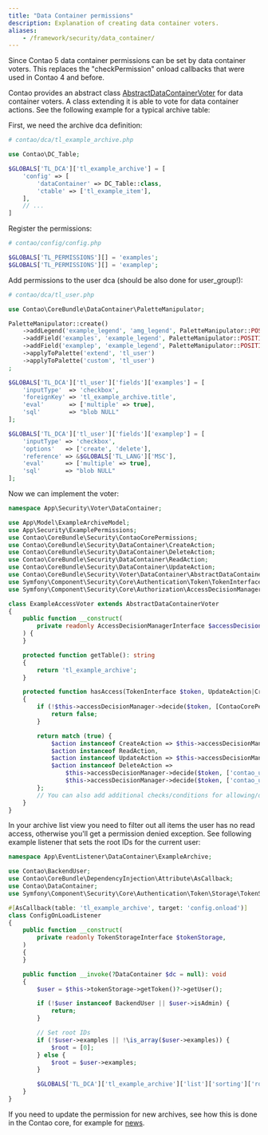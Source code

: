 ```yaml
---
title: "Data Container permissions"
description: Explanation of creating data container voters.
aliases:
    - /framework/security/data_container/
---
```


Since Contao 5 data container permissions can be set by data container voters. This replaces the "checkPermission" onload callbacks that were used in Contao 4 and before.

Contao provides an abstract class [AbstractDataContainerVoter](https://github.com/contao/contao/blob/5.3/core-bundle/src/Security/Voter/DataContainer/AbstractDataContainerVoter.php) for data container voters.
A class extending it is able to vote for data container actions. See the following example for a typical archive table:

First, we need the archive dca definition:
```php
# contao/dca/tl_example_archive.php

use Contao\DC_Table;

$GLOBALS['TL_DCA']['tl_example_archive'] = [
    'config' => [
        'dataContainer' => DC_Table::class,
        'ctable' => ['tl_example_item'],
    ],
    // ...
]
```

Register the permissions:
```php
# contao/config/config.php

$GLOBALS['TL_PERMISSIONS'][] = 'examples';
$GLOBALS['TL_PERMISSIONS'][] = 'examplep';
```

Add permissions to the user dca (should be also done for user_group!):
```php
# contao/dca/tl_user.php

use Contao\CoreBundle\DataContainer\PaletteManipulator;

PaletteManipulator::create()
    ->addLegend('example_legend', 'amg_legend', PaletteManipulator::POSITION_AFTER)
    ->addField('examples', 'example_legend', PaletteManipulator::POSITION_APPEND)
    ->addField('examplep', 'example_legend', PaletteManipulator::POSITION_APPEND)
    ->applyToPalette('extend', 'tl_user')
    ->applyToPalette('custom', 'tl_user')
;

$GLOBALS['TL_DCA']['tl_user']['fields']['examples'] = [
    'inputType'  => 'checkbox',
    'foreignKey' => 'tl_example_archive.title',
    'eval'       => ['multiple' => true],
    'sql'        => "blob NULL"
];

$GLOBALS['TL_DCA']['tl_user']['fields']['examplep'] = [
    'inputType' => 'checkbox',
    'options'   => ['create', 'delete'],
    'reference' => &$GLOBALS['TL_LANG']['MSC'],
    'eval'      => ['multiple' => true],
    'sql'       => "blob NULL"
];
```

Now we can implement the voter:
```php
namespace App\Security\Voter\DataContainer;

use App\Model\ExampleArchiveModel;
use App\Security\ExamplePermissions;
use Contao\CoreBundle\Security\ContaoCorePermissions;
use Contao\CoreBundle\Security\DataContainer\CreateAction;
use Contao\CoreBundle\Security\DataContainer\DeleteAction;
use Contao\CoreBundle\Security\DataContainer\ReadAction;
use Contao\CoreBundle\Security\DataContainer\UpdateAction;
use Contao\CoreBundle\Security\Voter\DataContainer\AbstractDataContainerVoter;
use Symfony\Component\Security\Core\Authentication\Token\TokenInterface;
use Symfony\Component\Security\Core\Authorization\AccessDecisionManagerInterface;

class ExampleAccessVoter extends AbstractDataContainerVoter
{
    public function __construct(
        private readonly AccessDecisionManagerInterface $accessDecisionManager
    ) {
    }

    protected function getTable(): string
    {
        return 'tl_example_archive';
    }

    protected function hasAccess(TokenInterface $token, UpdateAction|CreateAction|ReadAction|DeleteAction $action): bool
    {
        if (!$this->accessDecisionManager->decide($token, [ContaoCorePermissions::USER_CAN_ACCESS_MODULE], 'example')) {
            return false;
        }

        return match (true) {
            $action instanceof CreateAction => $this->accessDecisionManager->decide($token, ['contao_user.examplep.create']),
            $action instanceof ReadAction,
            $action instanceof UpdateAction => $this->accessDecisionManager->decide($token, ['contao_user.examples'], $action->getCurrentId()),
            $action instanceof DeleteAction => 
                $this->accessDecisionManager->decide($token, ['contao_user.examples'], $action->getCurrentId()) && 
                $this->accessDecisionManager->decide($token, ['contao_user.examplep.delete']),
        };
        // You can also add additional checks/conditions for allowing/disallowing actions here, if your code requires it.
    }
}
```

In your archive list view you need to filter out all items the user has no read access, otherwise you'll get a permission denied exception.
See following example listener that sets the root IDs for the current user:

```php
namespace App\EventListener\DataContainer\ExampleArchive;

use Contao\BackendUser;
use Contao\CoreBundle\DependencyInjection\Attribute\AsCallback;
use Contao\DataContainer;
use Symfony\Component\Security\Core\Authentication\Token\Storage\TokenStorageInterface;

#[AsCallback(table: 'tl_example_archive', target: 'config.onload')]
class ConfigOnLoadListener
{
    public function __construct(
        private readonly TokenStorageInterface $tokenStorage,
    )
    {
    }

    public function __invoke(?DataContainer $dc = null): void
    {
        $user = $this->tokenStorage->getToken()?->getUser();

        if (!$user instanceof BackendUser || $user->isAdmin) {
            return;
        }

        // Set root IDs
        if (!$user->examples || !\is_array($user->examples)) {
            $root = [0];
        } else {
            $root = $user->examples;
        }

        $GLOBALS['TL_DCA']['tl_example_archive']['list']['sorting']['root'] = $root;
    }
}
```

If you need to update the permission for new archives, 
see how this is done in the Contao core, for example for [news](https://github.com/contao/contao/blob/5.3/news-bundle/contao/dca/tl_news_archive.php#L172).